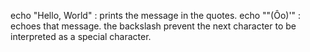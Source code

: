 echo "Hello, World" : prints the message in the quotes.
echo "\"(Ôo)'" : echoes that message. the backslash prevent the next character to be interpreted as a special character.
